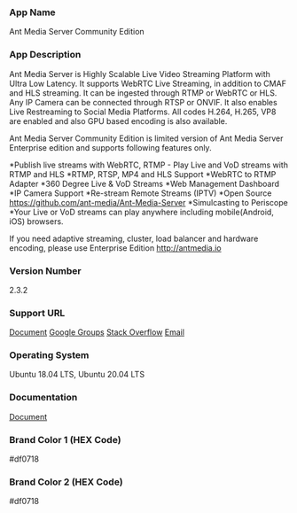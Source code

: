 ### App Name
Ant Media Server Community Edition

### App Description
Ant Media Server is Highly Scalable Live Video Streaming Platform with Ultra Low Latency. It supports WebRTC Live Streaming, in addition to CMAF and HLS streaming. It can be ingested through RTMP or WebRTC or HLS. Any IP Camera can be connected through RTSP or ONVIF. It also enables Live Restreaming to Social Media Platforms. All codes H.264, H.265, VP8 are enabled and also GPU based encoding is also available.

Ant Media Server Community Edition is limited version of Ant Media Server Enterprise edition and supports following features only.

*Publish live streams with WebRTC, RTMP - Play Live and VoD streams with RTMP and HLS
*RTMP, RTSP, MP4 and HLS Support
*WebRTC to RTMP Adapter
*360 Degree Live & VoD Streams
*Web Management Dashboard
*IP Camera Support
*Re-stream Remote Streams (IPTV)
*Open Source https://github.com/ant-media/Ant-Media-Server
*Simulcasting to Periscope
*Your Live or VoD streams can play anywhere including mobile(Android, iOS) browsers.

If you need adaptive streaming, cluster, load balancer and hardware encoding, please use Enterprise Edition http://antmedia.io

### Version Number
2.3.2

### Support URL
[Document](https://github.com/ant-media/Ant-Media-Server/wiki)
[Google Groups](https://groups.google.com/g/ant-media-server)
[Stack Overflow](https://stackoverflow.com/questions/tagged/ant-media-server)
[Email](mailto:support@antmedia.io)

### Operating System
Ubuntu 18.04 LTS, Ubuntu 20.04 LTS

### Documentation
[Document](https://github.com/ant-media/Ant-Media-Server/wiki)

### Brand Color 1 (HEX Code)
#df0718

### Brand Color 2 (HEX Code)
#df0718